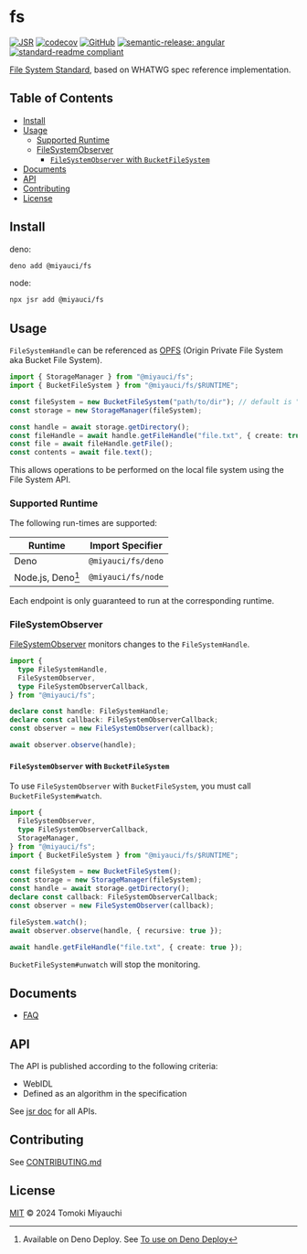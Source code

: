# fs

[![JSR](https://jsr.io/badges/@miyauci/fs)](https://jsr.io/@miyauci/fs)
[![codecov](https://codecov.io/gh/TomokiMiyauci/fs/graph/badge.svg?token=KJNNOLNBOD)](https://codecov.io/gh/TomokiMiyauci/fs)
[![GitHub](https://img.shields.io/github/license/TomokiMiyauci/fs)](https://github.com/TomokiMiyauci/fs/blob/main/LICENSE)
[![semantic-release: angular](https://img.shields.io/badge/semantic--release-angular-e10079?logo=semantic-release)](https://github.com/semantic-release/semantic-release)
[![standard-readme compliant](https://img.shields.io/badge/readme%20style-standard-brightgreen.svg)](https://github.com/RichardLitt/standard-readme)

[File System Standard](https://whatpr.org/fs/165.html), based on WHATWG spec
reference implementation.

## Table of Contents <!-- omit in toc -->

- [Install](#install)
- [Usage](#usage)
  - [Supported Runtime](#supported-runtime)
  - [FileSystemObserver](#filesystemobserver)
    - [`FileSystemObserver` with `BucketFileSystem`](#filesystemobserver-with-bucketfilesystem)
- [Documents](#documents)
- [API](#api)
- [Contributing](#contributing)
- [License](#license)

## Install

deno:

```bash
deno add @miyauci/fs
```

node:

```bash
npx jsr add @miyauci/fs
```

## Usage

`FileSystemHandle` can be referenced as
[OPFS](https://developer.mozilla.org/en-US/docs/Web/API/File_System_API/Origin_private_file_system)
(Origin Private File System aka Bucket File System).

```ts
import { StorageManager } from "@miyauci/fs";
import { BucketFileSystem } from "@miyauci/fs/$RUNTIME";

const fileSystem = new BucketFileSystem("path/to/dir"); // default is "."
const storage = new StorageManager(fileSystem);

const handle = await storage.getDirectory();
const fileHandle = await handle.getFileHandle("file.txt", { create: true });
const file = await fileHandle.getFile();
const contents = await file.text();
```

This allows operations to be performed on the local file system using the File
System API.

### Supported Runtime

The following run-times are supported:

| Runtime           | Import Specifier   |
| ----------------- | ------------------ |
| Deno              | `@miyauci/fs/deno` |
| Node.js, Deno[^1] | `@miyauci/fs/node` |

[^1]: Available on Deno Deploy. See
[To use on Deno Deploy](./docs/faq.md#to-use-on-deno-deploy)

Each endpoint is only guaranteed to run at the corresponding runtime.

### FileSystemObserver

[FileSystemObserver](https://whatpr.org/fs/165.html#api-filesystemobserver)
monitors changes to the `FileSystemHandle`.

```ts
import {
  type FileSystemHandle,
  FileSystemObserver,
  type FileSystemObserverCallback,
} from "@miyauci/fs";

declare const handle: FileSystemHandle;
declare const callback: FileSystemObserverCallback;
const observer = new FileSystemObserver(callback);

await observer.observe(handle);
```

#### `FileSystemObserver` with `BucketFileSystem`

To use `FileSystemObserver` with `BucketFileSystem`, you must call
`BucketFileSystem#watch`.

```ts
import {
  FileSystemObserver,
  type FileSystemObserverCallback,
  StorageManager,
} from "@miyauci/fs";
import { BucketFileSystem } from "@miyauci/fs/$RUNTIME";

const fileSystem = new BucketFileSystem();
const storage = new StorageManager(fileSystem);
const handle = await storage.getDirectory();
declare const callback: FileSystemObserverCallback;
const observer = new FileSystemObserver(callback);

fileSystem.watch();
await observer.observe(handle, { recursive: true });

await handle.getFileHandle("file.txt", { create: true });
```

`BucketFileSystem#unwatch` will stop the monitoring.

## Documents

- [FAQ](./docs/faq.md)

## API

The API is published according to the following criteria:

- WebIDL
- Defined as an algorithm in the specification

See [jsr doc](https://jsr.io/@miyauci/fs) for all APIs.

## Contributing

See [CONTRIBUTING.md](CONTRIBUTING.md)

## License

[MIT](LICENSE) © 2024 Tomoki Miyauchi
